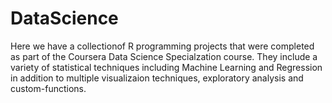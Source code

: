 # DataScience

Here we have a collectionof R programming projects that were completed as part of the Coursera Data Science Specialzation course. They include a variety of statistical techniques including Machine Learning and Regression in addition to multiple visualizaion techniques, exploratory analysis and custom-functions.
